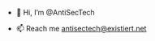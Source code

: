 - 👋 Hi, I’m @AntiSecTech
<!---
- 👀 I’m interested in 
- 🌱 I’m currently learning ...
- 💞️ I’m looking to collaborate on ...
--->
- 📫 Reach me antisectech@existiert.net

<!---
AntiSecTech/AntiSecTech is a ✨ special ✨ repository because its `README.md` (this file) appears on your GitHub profile.
You can click the Preview link to take a look at your changes.
--->
